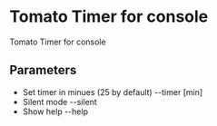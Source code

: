 # Tomato Timer for console
Tomato Timer for console

## Parameters
* Set timer in minues (25 by default)
    --timer [min]
* Silent mode
    --silent
* Show help
    --help
